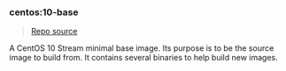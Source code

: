 ### centos:10-base
> [Repo source](https://github.com/krestomatio/container_builder/tree/master/centos/centos10-base)

A CentOS 10 Stream minimal base image. Its purpose is to be the source image to build from. It contains several binaries to help build new images.
